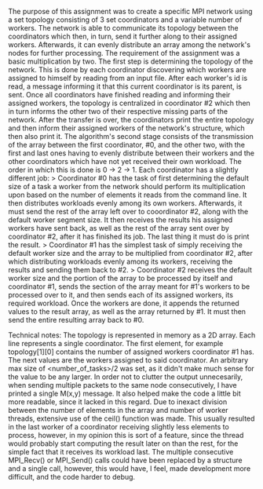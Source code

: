        
The purpose of this assignment was to create a specific MPI network using 
a set topology consisting of 3 set coordinators and a variable number of
workers. The network is able to communicate its topology between the
coordinators which then, in turn, send it further along to their assigned 
workers. Afterwards, it can evenly distribute an array among the network's
nodes for further processing. The requirement of the assignment was a basic
multiplication by two.
The first step is determining the topology of the network. This is done
by each coordinator discovering which workers are assigned to himself by
reading from an input file. After each worker's id is read, a message
informing it that this current coordinator is its parent, is sent.
Once all coordinators have finished reading and informing their assigned
workers, the topology is centralized in coordinator #2 which then in turn
informs the other two of their respective missing parts of the network.
After the transfer is over, the coordinators print the entire topology
and then inform their assigned workers of the network's structure, which 
then also print it.
The algorithm's second stage consists of the transmission of the array
between the first coordinator, #0, and the other two, with the first and 
last ones having to evenly distribute between their workers and the 
other coordinators which have not yet received their own workload. The order
in which this is done is 0 -> 2 -> 1.
Each coordinator has a slightly different job:
    > Coordinator #0 has the task of first determining the default size of a
task a worker from the network should perform its multiplication upon based
on the number of elements it reads from the command line. It then distributes
workloads evenly among its own workers. Afterwards, it must send the rest of 
the array left over to cooordinator #2, along with the default worker segment
size. It then receives the results his assigned workers have sent back, as 
well as the rest of the array sent over by coordinator #2, after it has
finished its job. The last thing it must do is print the result.
    > Coordinator #1 has the simplest task of simply receiving the default 
worker size and the array to be multiplied from coordinator #2, after which
distributing workloads evenly among its workers, receiving the results and 
sending them back to #2.
    > Coordinator #2 receives the default worker size and the portion of the
array to be processed by itself and coordinator #1, sends the section of the
array meant for #1's workers to be processed over to it, and then sends each
of its assigned workers, its required workload. Once the workers are done, 
it appends the returned values to the result array, as well as the array 
returned by #1. It must then send the entire resulting array back to #0.

Technical notes:
The topology is represented in memory as a 2D array. Each line represents
a single coordinator. The first element, for example topology[1][0] contains
the number of assigned workers coordinator #1 has. The next values are
the workers assigned to said coordinator. An arbitrary max size of 
<number_of_tasks>/2 was set, as it didn't make much sense for the value to be
any larger.
In order not to clutter the output unnecesarily, when sending multiple
packets to the same node consecutively, I have printed a single M(x,y) message.
It also helped make the code a little bit more readable, since it lacked in
this regard.
Due to inexact division between the number of elements in the array and
number of worker threads, extensive use of the ceil() function was made.
This usually resulted in the last worker of a coordinator receiving slightly
less elements to process, however, in my opinion this is sort of a feature,
since the thread would probably start computing the result later on than the
rest, for the simple fact that it receives its workload last.
The multiple consecutive MPI_Recv() or MPI_Send() calls could have been
replaced by a structure and a single call, however, this would have, I feel, 
made development more difficult, and the code harder to debug.
